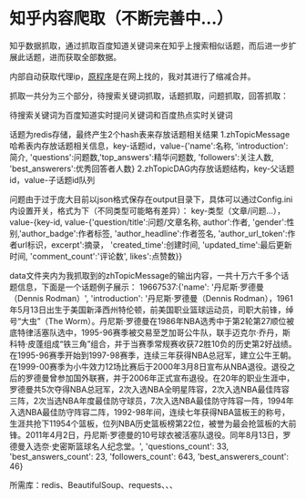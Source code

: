 # 知乎内容爬取（不断完善中...）

知乎数据抓取，通过抓取百度知道关键词来在知乎上搜索相似话题，而后进一步扩展此话题，进而获取全部数据。

内部自动获取代理ip，[原程序](https://github.com/jhao104/proxy_pool)是在网上找的，我对其进行了缩减合并。

抓取一共分为三个部分，待搜索关键词抓取，话题抓取，问题抓取，回答抓取：

待搜索关键词为百度知道实时提问关键词和百度热点实时关键词

话题为redis存储，最终产生2个hash表来存放话题相关结果
1.zhTopicMessage哈希表内存放话题相关信息，key-话题id，value-{'name':名称, 'introduction': 简介, 'questions':问题数,'top_answers':精华问题数, 'followers':关注人数, 'best_answerers':优秀回答者人数} 
2.zhTopicDAG内存放话题结构，key-父话题id，value-子话题id队列

问题由于过于庞大目前以json格式保存在output目录下，具体可以通过Config.ini内设置开关，格式为下（不同类型可能略有差异）：
key-类型（文章/问题...），value-{key-id, value-{'question/title':问题/文章名称, author':作者,
        'gender':性别,'author_badge':作者标签, 'author_headline':作者签名, 'author_url_token':作者url标识，excerpt':摘录，
        'created_time':创建时间, 'updated_time':最后更新时间, 'comment_count':'评论数', likes':点赞数}}

data文件夹内为我抓取到的zhTopicMessage的输出内容，一共十万六千多个话题信息，下面是一个话题例子展示： 
19667537:{'name': '丹尼斯·罗德曼（Dennis Rodman）', 'introduction': '丹尼斯·罗德曼（Dennis Rodman），1961年5月13日出生于美国新泽西州特伦顿，前美国职业篮球运动员，司职大前锋，绰号“大虫”（The Worm）。丹尼斯·罗德曼在1986年NBA选秀中于第2轮第27顺位被底特律活塞队选中，1995-96赛季被交易至芝加哥公牛队，联手迈克尔·乔丹，斯科特·皮蓬组成“铁三角”组合，并于当赛季常规赛收获72胜10负的历史第2好战绩。在1995-96赛季开始到1997-98赛季，连续三年获得NBA总冠军，建立公牛王朝。在1999-00赛季为小牛效力12场比赛后于2000年3月8日宣布从NBA退役。退役之后的罗德曼曾参加国外联赛，并于2006年正式宣布退役。在20年的职业生涯中，罗德曼共5次夺得NBA总冠军，2次入选NBA全明星阵容，2次入选NBA最佳阵容三阵，2次当选NBA年度最佳防守球员，7次入选NBA最佳防守阵容一阵，1994年入选NBA最佳防守阵容二阵，1992-98年间，连续七年获得NBA篮板王的称号，生涯共抢下11954个篮板，位列NBA历史篮板榜第22位，被誉为最会抢篮板的大前锋。2011年4月2日，丹尼斯·罗德曼的10号球衣被活塞队退役。同年8月13日，罗德曼入选奈·史密斯篮球名人纪念堂。', 'questions_count': 33, 'best_answers_count': 23, 'followers_count': 643, 'best_answerers_count': 46}

所需库：redis、BeautifulSoup、requests、、、

